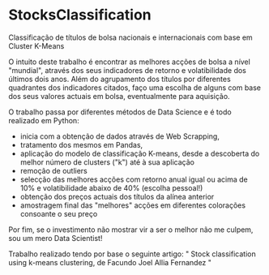 # StocksClassification
Classificação de títulos de bolsa nacionais e internacionais com base em Cluster K-Means

O intuito deste trabalho é encontrar as melhores acções de bolsa a nível "mundial", através dos seus indicadores de retorno e volatibilidade dos últimos dois anos. 
Além do agrupamento dos títulos por diferentes quadrantes dos indicadores citados, faço uma escolha de alguns com base dos seus valores actuais em bolsa, eventualmente para aquisição.

O trabalho passa por diferentes métodos de Data Science e é todo realizado em Python:
* inicia com a obtenção de dados através de Web Scrapping, 
* tratamento dos mesmos em Pandas,  
* aplicação do modelo de classificação K-means, desde a descoberta do melhor número de clusters ("k") até à sua aplicação
* remoção de outliers
* selecção das melhores acções com retorno anual igual ou acima de 10% e volatibilidade abaixo de 40% (escolha pessoal!)
* obtenção dos preços actuais dos títulos da alínea anterior
* amostragem final das "melhores" acções em diferentes colorações consoante o seu preço

Por fim, se o investimento não mostrar vir a ser o melhor não me culpem, sou um mero Data Scientist!

Trabalho realizado tendo por base o seguinte artigo:
"
Stock classification using k-means clustering, de Facundo Joel Allia Fernandez
"


